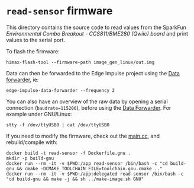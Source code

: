 # `read-sensor` firmware

This directory contains the source code to read values from the SparkFun
*Environmental Combo Breakout - CCS811/BME280 (Qwiic) board* and print values
to the serial port.

To flash the firmware:

```shell
himax-flash-tool --firmware-path image_gen_linux/out.img
```

Data can then be forwarded to the Edge Impulse project using the [Data forwarder](https://docs.edgeimpulse.com/docs/cli-data-forwarder), ie:

```shell
edge-impulse-data-forwarder --frequency 2
```

You can also have an overview of the raw data by opening a serial connection
(`baudrate=115200`), before using the [Data
Forwarder](https://docs.edgeimpulse.com/docs/cli-data-forwarder). For example under GNU/Linux:
```shell
stty -f /dev/ttyUSB0 | cat /dev/ttyUSB0
```


If you need to modify the firmware, check out the [main.cc](main.cc), and rebuild/compile with:

```shell
docker build -t read-sensor -f Dockerfile.gnu .
mkdir -p build-gnu
docker run --rm -it -v $PWD:/app read-sensor /bin/bash -c "cd build-gnu && cmake -DCMAKE_TOOLCHAIN_FILE=toolchain.gnu.cmake .."
docker run --rm -it -v $PWD:/app:delegated read-sensor /bin/bash -c "cd build-gnu && make -j && sh ../make-image.sh GNU"
```
